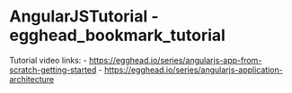 # AngularJSTutorial - egghead_bookmark_tutorial

Tutorial video links:
	- https://egghead.io/series/angularjs-app-from-scratch-getting-started
	- https://egghead.io/series/angularjs-application-architecture